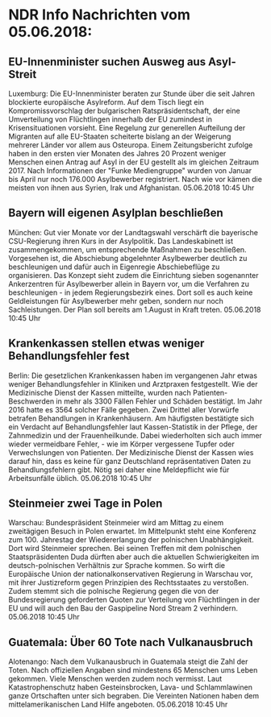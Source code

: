 # NDR Info Nachrichten vom 05.06.2018:


## EU-Innenminister suchen Ausweg aus Asyl-Streit
Luxemburg: Die EU-Innenminister beraten zur Stunde über die seit Jahren blockierte europäische Asylreform. Auf dem Tisch liegt ein Kompromissvorschlag der bulgarischen Ratspräsidentschaft, der eine Umverteilung von Flüchtlingen innerhalb der EU zumindest in Krisensituationen vorsieht. Eine Regelung zur generellen Aufteilung der Migranten auf alle EU-Staaten scheiterte bislang an der Weigerung mehrerer Länder vor allem aus Osteuropa. Einem Zeitungsbericht zufolge haben in den ersten vier Monaten des Jahres 20 Prozent weniger Menschen einen Antrag auf Asyl in der EU gestellt als im gleichen Zeitraum 2017. Nach Informationen der "Funke Mediengruppe" wurden von Januar bis April nur noch 176.000 Asylbewerber registriert. Nach wie vor kämen die meisten von ihnen aus Syrien, Irak und Afghanistan. 05.06.2018 10:45 Uhr 

## Bayern will eigenen Asylplan beschließen
München: Gut vier Monate vor der Landtagswahl verschärft die bayerische CSU-Regierung ihren Kurs in der Asylpolitik. Das Landeskabinett ist zusammengekommen, um entsprechende Maßnahmen zu beschließen. Vorgesehen ist, die Abschiebung abgelehnter Asylbewerber deutlich zu beschleunigen und dafür auch in Eigenregie Abschiebeflüge zu organisieren. Das Konzept sieht zudem die Einrichtung sieben sogenannter Ankerzentren für Asylbewerber allein in Bayern vor, um die Verfahren zu beschleunigen - in jedem Regierungsbezirk eines. Dort soll es auch keine Geldleistungen für Asylbewerber mehr geben, sondern nur noch Sachleistungen. Der Plan soll bereits am 1.August in Kraft treten. 05.06.2018 10:45 Uhr 

## Krankenkassen stellen etwas weniger Behandlungsfehler fest
Berlin: Die gesetzlichen Krankenkassen haben im vergangenen Jahr etwas weniger Behandlungsfehler in Kliniken und Arztpraxen festgestellt. Wie der Medizinische Dienst der Kassen mitteilte, wurden nach Patienten-Beschwerden in mehr als 3300 Fällen Fehler und Schäden bestätigt. Im Jahr 2016 hatte es 3564 solcher Fälle gegeben. Zwei Drittel aller Vorwürfe betrafen Behandlungen in Krankenhäusern. Am häufigsten bestätigte sich ein Verdacht auf Behandlungsfehler laut Kassen-Statistik in der Pflege, der Zahnmedizin und der Frauenheilkunde. Dabei wiederholten sich auch immer wieder vermeidbare Fehler, - wie im Körper vergessene Tupfer oder Verwechslungen von Patienten. Der Medizinische Dienst der Kassen wies darauf hin, dass es keine für ganz Deutschland repräsentativen Daten zu Behandlungsfehlern gibt. Nötig sei daher eine Meldepflicht wie für Arbeitsunfälle üblich. 05.06.2018 10:45 Uhr 

## Steinmeier zwei Tage in Polen
Warschau: Bundespräsident Steinmeier wird am Mittag zu einem zweitägigen Besuch in Polen erwartet. Im Mittelpunkt steht eine Konferenz zum 100. Jahrestag der Wiedererlangung der polnischen Unabhängigkeit. Dort wird Steinmeier sprechen. Bei seinen Treffen mit dem polnischen Staatspräsidenten Duda dürften aber auch die aktuellen Schwierigkeiten im deutsch-polnischen Verhältnis zur Sprache kommen. So wirft die Europäische Union der nationalkonservativen Regierung in Warschau vor, mit ihrer Justizreform gegen Prinzipien des Rechtsstaates zu verstoßen. Zudem stemmt sich die polnische Regierung gegen die von der Bundesregierung geforderten Quoten zur Verteilung von Flüchtlingen in der EU und will auch den Bau der Gaspipeline Nord Stream 2 verhindern. 05.06.2018 10:45 Uhr 

## Guatemala: Über 60 Tote nach Vulkanausbruch
Alotenango: Nach dem Vulkanausbruch in Guatemala steigt die Zahl der Toten. Nach offiziellen Angaben sind mindestens 65 Menschen ums Leben gekommen. Viele Menschen werden zudem noch vermisst. Laut Katastrophenschutz haben Gesteinsbrocken, Lava- und Schlammlawinen ganze Ortschaften unter sich begraben. Die Vereinten Nationen haben dem mittelamerikanischen Land Hilfe angeboten. 05.06.2018 10:45 Uhr 
